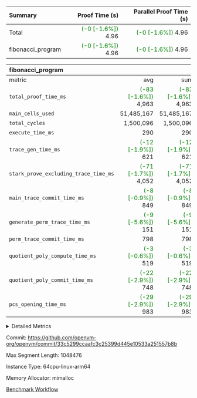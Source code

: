 | Summary | Proof Time (s) | Parallel Proof Time (s) |
|:---|---:|---:|
| Total | <span style='color: green'>(-0 [-1.6%])</span> 4.96 | <span style='color: green'>(-0 [-1.6%])</span> 4.96 |
| fibonacci_program | <span style='color: green'>(-0 [-1.6%])</span> 4.96 | <span style='color: green'>(-0 [-1.6%])</span> 4.96 |


| fibonacci_program |||||
|:---|---:|---:|---:|---:|
|metric|avg|sum|max|min|
| `total_proof_time_ms ` | <span style='color: green'>(-83 [-1.6%])</span> 4,963 | <span style='color: green'>(-83 [-1.6%])</span> 4,963 | <span style='color: green'>(-83 [-1.6%])</span> 4,963 | <span style='color: green'>(-83 [-1.6%])</span> 4,963 |
| `main_cells_used     ` |  51,485,167 |  51,485,167 |  51,485,167 |  51,485,167 |
| `total_cycles        ` |  1,500,096 |  1,500,096 |  1,500,096 |  1,500,096 |
| `execute_time_ms     ` |  290 |  290 |  290 |  290 |
| `trace_gen_time_ms   ` | <span style='color: green'>(-12 [-1.9%])</span> 621 | <span style='color: green'>(-12 [-1.9%])</span> 621 | <span style='color: green'>(-12 [-1.9%])</span> 621 | <span style='color: green'>(-12 [-1.9%])</span> 621 |
| `stark_prove_excluding_trace_time_ms` | <span style='color: green'>(-71 [-1.7%])</span> 4,052 | <span style='color: green'>(-71 [-1.7%])</span> 4,052 | <span style='color: green'>(-71 [-1.7%])</span> 4,052 | <span style='color: green'>(-71 [-1.7%])</span> 4,052 |
| `main_trace_commit_time_ms` | <span style='color: green'>(-8 [-0.9%])</span> 849 | <span style='color: green'>(-8 [-0.9%])</span> 849 | <span style='color: green'>(-8 [-0.9%])</span> 849 | <span style='color: green'>(-8 [-0.9%])</span> 849 |
| `generate_perm_trace_time_ms` | <span style='color: green'>(-9 [-5.6%])</span> 151 | <span style='color: green'>(-9 [-5.6%])</span> 151 | <span style='color: green'>(-9 [-5.6%])</span> 151 | <span style='color: green'>(-9 [-5.6%])</span> 151 |
| `perm_trace_commit_time_ms` |  798 |  798 |  798 |  798 |
| `quotient_poly_compute_time_ms` | <span style='color: green'>(-3 [-0.6%])</span> 519 | <span style='color: green'>(-3 [-0.6%])</span> 519 | <span style='color: green'>(-3 [-0.6%])</span> 519 | <span style='color: green'>(-3 [-0.6%])</span> 519 |
| `quotient_poly_commit_time_ms` | <span style='color: green'>(-22 [-2.9%])</span> 748 | <span style='color: green'>(-22 [-2.9%])</span> 748 | <span style='color: green'>(-22 [-2.9%])</span> 748 | <span style='color: green'>(-22 [-2.9%])</span> 748 |
| `pcs_opening_time_ms ` | <span style='color: green'>(-29 [-2.9%])</span> 983 | <span style='color: green'>(-29 [-2.9%])</span> 983 | <span style='color: green'>(-29 [-2.9%])</span> 983 | <span style='color: green'>(-29 [-2.9%])</span> 983 |



<details>
<summary>Detailed Metrics</summary>

| group | num_segments | keygen_time_ms | commit_exe_time_ms |
| --- | --- | --- | --- |
| fibonacci_program | 1 | 403 | 5 | 

| group | air_name | quotient_deg | interactions | constraints |
| --- | --- | --- | --- | --- |
| fibonacci_program | AccessAdapterAir<16> | 4 | 5 | 11 | 
| fibonacci_program | AccessAdapterAir<2> | 4 | 5 | 11 | 
| fibonacci_program | AccessAdapterAir<32> | 4 | 5 | 11 | 
| fibonacci_program | AccessAdapterAir<4> | 4 | 5 | 11 | 
| fibonacci_program | AccessAdapterAir<64> | 4 | 5 | 11 | 
| fibonacci_program | AccessAdapterAir<8> | 4 | 5 | 11 | 
| fibonacci_program | BitwiseOperationLookupAir<8> | 2 | 2 | 4 | 
| fibonacci_program | MemoryMerkleAir<8> | 4 | 4 | 38 | 
| fibonacci_program | PersistentBoundaryAir<8> | 4 | 3 | 5 | 
| fibonacci_program | PhantomAir | 4 | 3 | 4 | 
| fibonacci_program | Poseidon2PeripheryAir<BabyBearParameters>, 1> | 2 | 1 | 286 | 
| fibonacci_program | ProgramAir | 1 | 1 | 4 | 
| fibonacci_program | RangeTupleCheckerAir<2> | 1 | 1 | 4 | 
| fibonacci_program | Rv32HintStoreAir | 4 | 18 | 23 | 
| fibonacci_program | VariableRangeCheckerAir | 1 | 1 | 4 | 
| fibonacci_program | VmAirWrapper<Rv32BaseAluAdapterAir, BaseAluCoreAir<4, 8> | 4 | 20 | 31 | 
| fibonacci_program | VmAirWrapper<Rv32BaseAluAdapterAir, LessThanCoreAir<4, 8> | 4 | 18 | 36 | 
| fibonacci_program | VmAirWrapper<Rv32BaseAluAdapterAir, ShiftCoreAir<4, 8> | 4 | 24 | 85 | 
| fibonacci_program | VmAirWrapper<Rv32BranchAdapterAir, BranchEqualCoreAir<4> | 4 | 11 | 17 | 
| fibonacci_program | VmAirWrapper<Rv32BranchAdapterAir, BranchLessThanCoreAir<4, 8> | 4 | 13 | 32 | 
| fibonacci_program | VmAirWrapper<Rv32CondRdWriteAdapterAir, Rv32JalLuiCoreAir> | 4 | 10 | 15 | 
| fibonacci_program | VmAirWrapper<Rv32JalrAdapterAir, Rv32JalrCoreAir> | 4 | 16 | 16 | 
| fibonacci_program | VmAirWrapper<Rv32LoadStoreAdapterAir, LoadSignExtendCoreAir<4, 8> | 4 | 18 | 27 | 
| fibonacci_program | VmAirWrapper<Rv32LoadStoreAdapterAir, LoadStoreCoreAir<4> | 4 | 17 | 34 | 
| fibonacci_program | VmAirWrapper<Rv32MultAdapterAir, DivRemCoreAir<4, 8> | 4 | 25 | 76 | 
| fibonacci_program | VmAirWrapper<Rv32MultAdapterAir, MulHCoreAir<4, 8> | 4 | 24 | 23 | 
| fibonacci_program | VmAirWrapper<Rv32MultAdapterAir, MultiplicationCoreAir<4, 8> | 4 | 19 | 13 | 
| fibonacci_program | VmAirWrapper<Rv32RdWriteAdapterAir, Rv32AuipcCoreAir> | 4 | 12 | 11 | 
| fibonacci_program | VmConnectorAir | 4 | 5 | 9 | 

| group | air_name | segment | rows | prep_cols | perm_cols | main_cols | cells |
| --- | --- | --- | --- | --- | --- | --- | --- |
| fibonacci_program | AccessAdapterAir<8> | 0 | 32 |  | 12 | 17 | 928 | 
| fibonacci_program | BitwiseOperationLookupAir<8> | 0 | 65,536 | 3 | 8 | 2 | 655,360 | 
| fibonacci_program | MemoryMerkleAir<8> | 0 | 256 |  | 12 | 32 | 11,264 | 
| fibonacci_program | PersistentBoundaryAir<8> | 0 | 32 |  | 8 | 20 | 896 | 
| fibonacci_program | PhantomAir | 0 | 1 |  | 8 | 6 | 14 | 
| fibonacci_program | Poseidon2PeripheryAir<BabyBearParameters>, 1> | 0 | 256 |  | 8 | 300 | 78,848 | 
| fibonacci_program | ProgramAir | 0 | 4,096 |  | 8 | 10 | 73,728 | 
| fibonacci_program | RangeTupleCheckerAir<2> | 0 | 524,288 | 2 | 8 | 1 | 4,718,592 | 
| fibonacci_program | Rv32HintStoreAir | 0 | 4 |  | 24 | 32 | 224 | 
| fibonacci_program | VariableRangeCheckerAir | 0 | 262,144 | 2 | 8 | 1 | 2,359,296 | 
| fibonacci_program | VmAirWrapper<Rv32BaseAluAdapterAir, BaseAluCoreAir<4, 8> | 0 | 1,048,576 |  | 28 | 36 | 67,108,864 | 
| fibonacci_program | VmAirWrapper<Rv32BaseAluAdapterAir, LessThanCoreAir<4, 8> | 0 | 524,288 |  | 24 | 37 | 31,981,568 | 
| fibonacci_program | VmAirWrapper<Rv32BranchAdapterAir, BranchEqualCoreAir<4> | 0 | 262,144 |  | 16 | 26 | 11,010,048 | 
| fibonacci_program | VmAirWrapper<Rv32BranchAdapterAir, BranchLessThanCoreAir<4, 8> | 0 | 8 |  | 20 | 32 | 416 | 
| fibonacci_program | VmAirWrapper<Rv32CondRdWriteAdapterAir, Rv32JalLuiCoreAir> | 0 | 131,072 |  | 16 | 18 | 4,456,448 | 
| fibonacci_program | VmAirWrapper<Rv32JalrAdapterAir, Rv32JalrCoreAir> | 0 | 16 |  | 20 | 28 | 768 | 
| fibonacci_program | VmAirWrapper<Rv32LoadStoreAdapterAir, LoadStoreCoreAir<4> | 0 | 16 |  | 28 | 41 | 1,104 | 
| fibonacci_program | VmAirWrapper<Rv32RdWriteAdapterAir, Rv32AuipcCoreAir> | 0 | 8 |  | 16 | 20 | 288 | 
| fibonacci_program | VmConnectorAir | 0 | 2 | 1 | 12 | 5 | 34 | 

| group | segment | trace_gen_time_ms | total_proof_time_ms | total_cycles | total_cells | stark_prove_excluding_trace_time_ms | quotient_poly_compute_time_ms | quotient_poly_commit_time_ms | perm_trace_commit_time_ms | pcs_opening_time_ms | main_trace_commit_time_ms | main_cells_used | generate_perm_trace_time_ms | execute_time_ms |
| --- | --- | --- | --- | --- | --- | --- | --- | --- | --- | --- | --- | --- | --- | --- |
| fibonacci_program | 0 | 621 | 4,963 | 1,500,096 | 122,458,688 | 4,052 | 519 | 748 | 798 | 983 | 849 | 51,485,167 | 151 | 290 | 

</details>


Commit: https://github.com/openvm-org/openvm/commit/33c5299ccaafc3c25399d445e10533a251557b8b

Max Segment Length: 1048476

Instance Type: 64cpu-linux-arm64

Memory Allocator: mimalloc

[Benchmark Workflow](https://github.com/openvm-org/openvm/actions/runs/13792288576)
